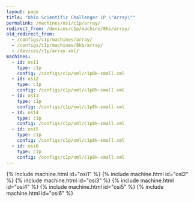 ```yaml
---
layout: page
title: "Ohio Scientific Challenger 1P \"Array\""
permalink: /machines/osi/c1p/array/
redirect_from: /devices/c1p/machine/8kb/array/
old_redirect_from:
  - /configs/c1p/machines/array/
  - /configs/c1p/machines/8kb/array/
  - /devices/c1p/array.xml/
machines:
  - id: osi1
    type: c1p
    config: /configs/c1p/xml/c1p8k-small.xml
  - id: osi2
    type: c1p
    config: /configs/c1p/xml/c1p8k-small.xml
  - id: osi3
    type: c1p
    config: /configs/c1p/xml/c1p8k-small.xml
  - id: osi4
    type: c1p
    config: /configs/c1p/xml/c1p8k-small.xml
  - id: osi5
    type: c1p
    config: /configs/c1p/xml/c1p8k-small.xml
  - id: osi6
    type: c1p
    config: /configs/c1p/xml/c1p8k-small.xml
---
```


{% include machine.html id="osi1" %}
{% include machine.html id="osi2" %}
{% include machine.html id="osi3" %}
{% include machine.html id="osi4" %}
{% include machine.html id="osi5" %}
{% include machine.html id="osi6" %}
